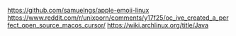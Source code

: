 https://github.com/samuelngs/apple-emoji-linux
https://www.reddit.com/r/unixporn/comments/y17f25/oc_ive_created_a_perfect_open_source_macos_cursor/
https://wiki.archlinux.org/title/Java
